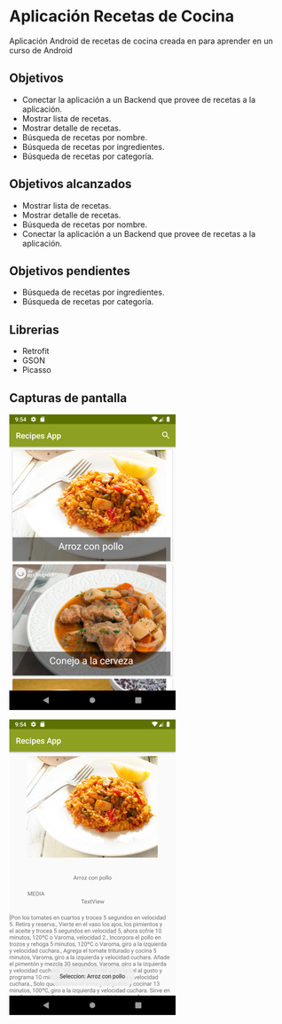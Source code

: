 # Aplicación Recetas de Cocina

Aplicación Android de recetas de cocina creada en para aprender en un curso de Android



## Objetivos

 * Conectar la aplicación a un Backend que provee de 	recetas a la aplicación.
 * Mostrar lista de recetas.
 * Mostrar detalle de recetas.
 * Búsqueda de recetas por nombre.
 * Búsqueda de recetas por ingredientes.
 * Búsqueda de recetas por categoría.
 
 
## Objetivos alcanzados

 * Mostrar lista de recetas.
 * Mostrar detalle de recetas.
 * Búsqueda de recetas por nombre.
 * Conectar la aplicación a un Backend que provee de 	recetas a la aplicación.
		
## Objetivos pendientes
  * Búsqueda de recetas por ingredientes.
 * Búsqueda de recetas por categoría.		


## Librerias

* Retrofit
* GSON
* Picasso


## Capturas de pantalla

![Listado de recetas](https://github.com/whiteolga48/recetas/blob/master/listarecetas.png?raw=true)





![Detalle receta ](https://github.com/whiteolga48/recetas/blob/master/detalle_receta.png?raw=true)



<!--stackedit_data:
eyJoaXN0b3J5IjpbLTE5MzMyNjY3Niw1MDM3MDEzNTUsLTExND
Y2ODU0OTUsOTk1MDM2OTgxLC0yNjM5OTQyNzJdfQ==
-->